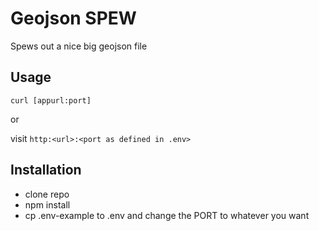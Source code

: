 Geojson SPEW
============

Spews out a nice big geojson file

## Usage

```
curl [appurl:port]
```

or 

visit `http:<url>:<port as defined in .env>`

## Installation

- clone repo
- npm install
- cp .env-example to .env and change the PORT to whatever you want
